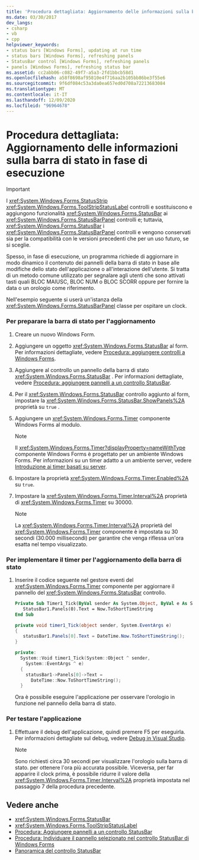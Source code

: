 ```yaml
---
title: 'Procedura dettagliata: Aggiornamento delle informazioni sulla barra di stato in fase di esecuzione'
ms.date: 03/30/2017
dev_langs:
- csharp
- vb
- cpp
helpviewer_keywords:
- status bars [Windows Forms], updating at run time
- status bars [Windows Forms], refreshing panels
- StatusBar control [Windows Forms], refreshing panels
- panels [Windows Forms], refreshing status bar
ms.assetid: cc2abb06-c082-49f7-a5a3-2fd1bbcb58d1
ms.openlocfilehash: a58f8698af95810e4f716aa2b105bb86be3f55e6
ms.sourcegitcommit: 9f6df084c53a3da0ea657ed0d708a72213683084
ms.translationtype: MT
ms.contentlocale: it-IT
ms.lasthandoff: 12/09/2020
ms.locfileid: "96964678"
---
```

# <a name="walkthrough-updating-status-bar-information-at-run-time"></a>Procedura dettagliata: Aggiornamento delle informazioni sulla barra di stato in fase di esecuzione

> [!IMPORTANT]
> I <xref:System.Windows.Forms.StatusStrip> <xref:System.Windows.Forms.ToolStripStatusLabel> controlli e sostituiscono e aggiungono funzionalità <xref:System.Windows.Forms.StatusBar> ai <xref:System.Windows.Forms.StatusBarPanel> controlli e; tuttavia, <xref:System.Windows.Forms.StatusBar> i <xref:System.Windows.Forms.StatusBarPanel> controlli e vengono conservati sia per la compatibilità con le versioni precedenti che per un uso futuro, se si sceglie.  
  
 Spesso, in fase di esecuzione, un programma richiede di aggiornare in modo dinamico il contenuto dei pannelli della barra di stato in base alle modifiche dello stato dell'applicazione o all'interazione dell'utente. Si tratta di un metodo comune utilizzato per segnalare agli utenti che sono attivati tasti quali BLOC MAIUSC, BLOC NUM o BLOC SCORR oppure per fornire la data o un orologio come riferimento.  
  
 Nell'esempio seguente si userà un'istanza della <xref:System.Windows.Forms.StatusBarPanel> classe per ospitare un clock.  
  
### <a name="to-get-the-status-bar-ready-for-updating"></a>Per preparare la barra di stato per l'aggiornamento  
  
1. Creare un nuovo Windows Form.  
  
2. Aggiungere un oggetto <xref:System.Windows.Forms.StatusBar> al form. Per informazioni dettagliate, vedere [Procedura: aggiungere controlli a Windows Forms](how-to-add-controls-to-windows-forms.md).  
  
3. Aggiungere al controllo un pannello della barra di stato <xref:System.Windows.Forms.StatusBar> . Per informazioni dettagliate, vedere [Procedura: aggiungere pannelli a un controllo StatusBar](how-to-add-panels-to-a-statusbar-control.md).  
  
4. Per il <xref:System.Windows.Forms.StatusBar> controllo aggiunto al form, impostare la <xref:System.Windows.Forms.StatusBar.ShowPanels%2A> proprietà su `true` .  
  
5. Aggiungere un <xref:System.Windows.Forms.Timer> componente Windows Forms al modulo.  
  
    > [!NOTE]
    > Il <xref:System.Windows.Forms.Timer?displayProperty=nameWithType> componente Windows Forms è progettato per un ambiente Windows Forms. Per informazioni su un timer adatto a un ambiente server, vedere [Introduzione ai timer basati su server](/previous-versions/visualstudio/visual-studio-2008/tb9yt5e6(v=vs.90)).  
  
6. Impostare la proprietà <xref:System.Windows.Forms.Timer.Enabled%2A> su `true`.  
  
7. Impostare la <xref:System.Windows.Forms.Timer.Interval%2A> proprietà di <xref:System.Windows.Forms.Timer> su 30000.  
  
    > [!NOTE]
    > La <xref:System.Windows.Forms.Timer.Interval%2A> proprietà del <xref:System.Windows.Forms.Timer> componente è impostata su 30 secondi (30.000 millisecondi) per garantire che venga riflessa un'ora esatta nel tempo visualizzato.  
  
### <a name="to-implement-the-timer-to-update-the-status-bar"></a>Per implementare il timer per l'aggiornamento della barra di stato  
  
1. Inserire il codice seguente nel gestore eventi del <xref:System.Windows.Forms.Timer> componente per aggiornare il pannello del <xref:System.Windows.Forms.StatusBar> controllo.  
  
    ```vb  
    Private Sub Timer1_Tick(ByVal sender As System.Object, ByVal e As System.EventArgs) Handles Timer1.Tick  
       StatusBar1.Panels(0).Text = Now.ToShortTimeString  
    End Sub  
    ```  
  
    ```csharp  
    private void timer1_Tick(object sender, System.EventArgs e)  
    {  
       statusBar1.Panels[0].Text = DateTime.Now.ToShortTimeString();  
    }  
    ```  
  
    ```cpp  
    private:  
      System::Void timer1_Tick(System::Object ^ sender,  
        System::EventArgs ^ e)  
      {  
        statusBar1->Panels[0]->Text =  
          DateTime::Now.ToShortTimeString();  
      }  
    ```  
  
     Ora è possibile eseguire l'applicazione per osservare l'orologio in funzione nel pannello della barra di stato.  
  
### <a name="to-test-the-application"></a>Per testare l'applicazione  
  
1. Effettuare il debug dell'applicazione, quindi premere F5 per eseguirla. Per informazioni dettagliate sul debug, vedere [Debug in Visual Studio](/visualstudio/debugger/debugger-feature-tour).  
  
    > [!NOTE]
    > Sono richiesti circa 30 secondi per visualizzare l'orologio sulla barra di stato. per ottenere l'ora più accurata possibile. Viceversa, per far apparire il clock prima, è possibile ridurre il valore della <xref:System.Windows.Forms.Timer.Interval%2A> proprietà impostata nel passaggio 7 della procedura precedente.  
  
## <a name="see-also"></a>Vedere anche

- <xref:System.Windows.Forms.StatusBar>
- <xref:System.Windows.Forms.ToolStripStatusLabel>
- [Procedura: Aggiungere pannelli a un controllo StatusBar](how-to-add-panels-to-a-statusbar-control.md)
- [Procedura: Individuare il pannello selezionato nel controllo StatusBar di Windows Forms](determine-which-panel-wf-statusbar-control-was-clicked.md)
- [Panoramica del controllo StatusBar](statusbar-control-overview-windows-forms.md)
